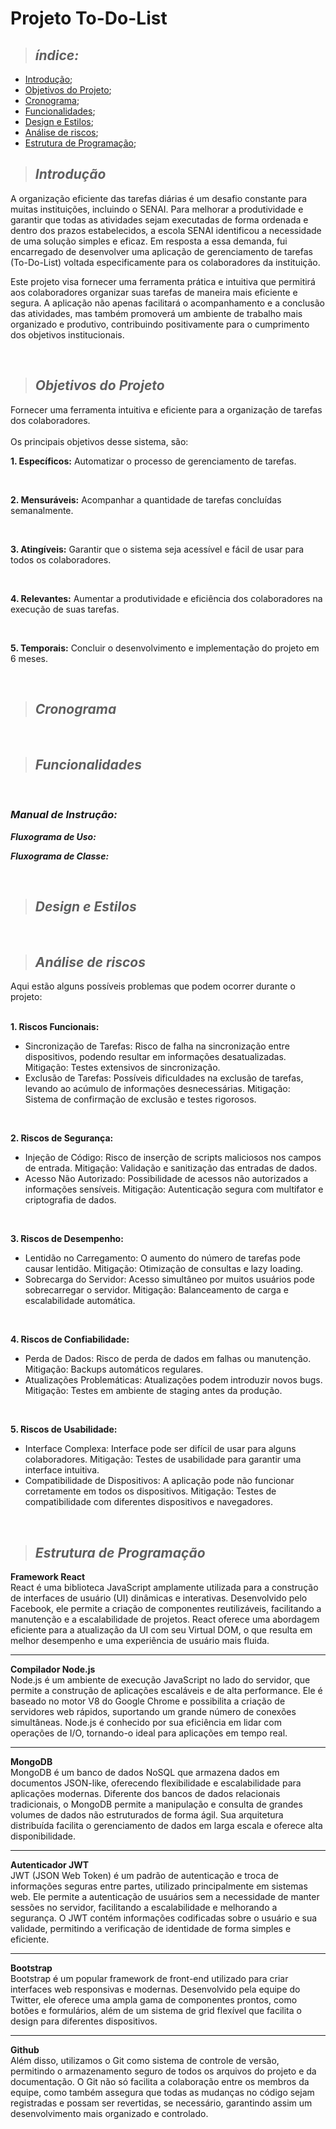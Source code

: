 # Projeto To-Do-List

>  ## _índice:_

- [Introdução](#introdução);
- [Objetivos do Projeto](#objetivos-do-projeto);
- [Cronograma](#cronograma);
- [Funcionalidades](#funcionalidades);
- [Design e Estilos](#design-e-estilos);
- [Análise de riscos](#análise-de-riscos);
- [Estrutura de Programação](#estrutura-de-programação);

>  ## _Introdução_
A organização eficiente das tarefas diárias é um desafio constante para muitas instituições, incluindo o SENAI. Para melhorar a produtividade e garantir que todas as atividades sejam executadas de forma ordenada e dentro dos prazos estabelecidos, a escola SENAI identificou a necessidade de uma solução simples e eficaz. Em resposta a essa demanda, fui encarregado de desenvolver uma aplicação de gerenciamento de tarefas (To-Do-List) voltada especificamente para os colaboradores da instituição.

Este projeto visa fornecer uma ferramenta prática e intuitiva que permitirá aos colaboradores organizar suas tarefas de maneira mais eficiente e segura. A aplicação não apenas facilitará o acompanhamento e a conclusão das atividades, mas também promoverá um ambiente de trabalho mais organizado e produtivo, contribuindo positivamente para o cumprimento dos objetivos institucionais.

<br>

> ## _Objetivos do Projeto_
Fornecer uma ferramenta intuitiva e eficiente para a organização de tarefas dos colaboradores.<br><br>
Os principais objetivos desse sistema, são:<br>

**1. Específicos:**
Automatizar o processo de gerenciamento de tarefas.

<br>

**2. Mensuráveis:**
Acompanhar a quantidade de tarefas concluídas semanalmente.

<br>

**3. Atingíveis:**
Garantir que o sistema seja acessível e fácil de usar para todos os colaboradores.

<br>

**4. Relevantes:**
Aumentar a produtividade e eficiência dos colaboradores na execução de suas tarefas.

<br>

**5. Temporais:**
Concluir o desenvolvimento e implementação do projeto em 6 meses.


<br>

> ## _Cronograma_


<br>

> ## _Funcionalidades_


<br>

### _Manual de Instrução:_

**_Fluxograma de Uso:_**

**_Fluxograma de Classe:_**

<br>

> ## _Design e Estilos_


<br>

> ## _Análise de riscos_
Aqui estão alguns possíveis problemas que podem ocorrer durante o projeto:<br><br>

**1. Riscos Funcionais:**
- Sincronização de Tarefas: Risco de falha na sincronização entre dispositivos, podendo resultar em informações desatualizadas. Mitigação: Testes extensivos de sincronização.
- Exclusão de Tarefas: Possíveis dificuldades na exclusão de tarefas, levando ao acúmulo de informações desnecessárias. Mitigação: Sistema de confirmação de exclusão e testes rigorosos.
<br>

**2. Riscos de Segurança:**
- Injeção de Código: Risco de inserção de scripts maliciosos nos campos de entrada. Mitigação: Validação e sanitização das entradas de dados.
- Acesso Não Autorizado: Possibilidade de acessos não autorizados a informações sensíveis. Mitigação: Autenticação segura com multifator e criptografia de dados.
<br>

**3. Riscos de Desempenho:**
- Lentidão no Carregamento: O aumento do número de tarefas pode causar lentidão. Mitigação: Otimização de consultas e lazy loading.
- Sobrecarga do Servidor: Acesso simultâneo por muitos usuários pode sobrecarregar o servidor. Mitigação: Balanceamento de carga e escalabilidade automática.
<br>

**4. Riscos de Confiabilidade:**
- Perda de Dados: Risco de perda de dados em falhas ou manutenção. Mitigação: Backups automáticos regulares.
- Atualizações Problemáticas: Atualizações podem introduzir novos bugs. Mitigação: Testes em ambiente de staging antes da produção.
<br>

**5. Riscos de Usabilidade:**
- Interface Complexa: Interface pode ser difícil de usar para alguns colaboradores. Mitigação: Testes de usabilidade para garantir uma interface intuitiva.
- Compatibilidade de Dispositivos: A aplicação pode não funcionar corretamente em todos os dispositivos. Mitigação: Testes de compatibilidade com diferentes dispositivos e navegadores.

<br>

> ## _Estrutura de Programação_
**Framework React**
<br>
React é uma biblioteca JavaScript amplamente utilizada para a construção de interfaces de usuário (UI) dinâmicas e interativas. Desenvolvido pelo Facebook, ele permite a criação de componentes reutilizáveis, facilitando a manutenção e a escalabilidade de projetos. React oferece uma abordagem eficiente para a atualização da UI com seu Virtual DOM, o que resulta em melhor desempenho e uma experiência de usuário mais fluida.

<hr>

**Compilador Node.js**
<br>
Node.js é um ambiente de execução JavaScript no lado do servidor, que permite a construção de aplicações escaláveis e de alta performance. Ele é baseado no motor V8 do Google Chrome e possibilita a criação de servidores web rápidos, suportando um grande número de conexões simultâneas. Node.js é conhecido por sua eficiência em lidar com operações de I/O, tornando-o ideal para aplicações em tempo real.

<hr>

**MongoDB**
<br>
MongoDB é um banco de dados NoSQL que armazena dados em documentos JSON-like, oferecendo flexibilidade e escalabilidade para aplicações modernas. Diferente dos bancos de dados relacionais tradicionais, o MongoDB permite a manipulação e consulta de grandes volumes de dados não estruturados de forma ágil. Sua arquitetura distribuída facilita o gerenciamento de dados em larga escala e oferece alta disponibilidade.

<hr>

**Autenticador JWT**
<br>
JWT (JSON Web Token) é um padrão de autenticação e troca de informações seguras entre partes, utilizado principalmente em sistemas web. Ele permite a autenticação de usuários sem a necessidade de manter sessões no servidor, facilitando a escalabilidade e melhorando a segurança. O JWT contém informações codificadas sobre o usuário e sua validade, permitindo a verificação de identidade de forma simples e eficiente.

<hr>

**Bootstrap**
<br>
Bootstrap é um popular framework de front-end utilizado para criar interfaces web responsivas e modernas. Desenvolvido pela equipe do Twitter, ele oferece uma ampla gama de componentes prontos, como botões e formulários, além de um sistema de grid flexível que facilita o design para diferentes dispositivos.

<hr>

**Github**
<br>
Além disso, utilizamos o Git como sistema de controle de versão, permitindo o armazenamento seguro de todos os arquivos do projeto e da documentação. O Git não só facilita a colaboração entre os membros da equipe, como também assegura que todas as mudanças no código sejam registradas e possam ser revertidas, se necessário, garantindo assim um desenvolvimento mais organizado e controlado.

